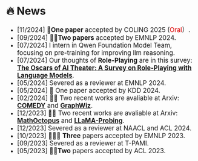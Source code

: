 # 🔥 News

<div class='paper-box-text' style="font-size: larger;" markdown="1">

* [11/2024] 🎉**One paper** accepted by COLING 2025 (<font color="#dd0000">Oral</font>）.
* [09/2024] 🎉🎉**Two papers** accepted by EMNLP 2024.
* [07/2024] I intern in Qwen Foundation Model Team, focusing on pre-training for improving llm reasoning.
* [07/2024] Our thoughts of **Role-Playing** are in this survey: [**The Oscars of AI Theater: A Survey on Role-Playing with Language Models**](https://arxiv.org/abs/2407.11484).
* [05/2024] Severed as a reviewer at EMNLP 2024.
* [05/2024] 🎉 One paper accepted by KDD 2024.
* [02/2024] 🥳🥳 Two recent works are avaliable at Arxiv: [**COMEDY**](https://github.com/nuochenpku/COMEDY) and [**GraphWiz**](https://graph-wiz.github.io/).
* [12/2023] 🥳🥳 Two recent works are avaliable at Arxiv: [**MathOctopus**](https://mathoctopus.github.io/) and [**LLaMA-Probing**](https://github.com/nuochenpku/LLaMA_Analysis).
* [12/2023] Severed as a reviewer at NAACL and ACL 2024.
* [10/2023] 🎉🎉🎉 **Three** papers accepted by EMNLP 2023.
* [09/2023] Severed as a reviewer at T-PAMI.
* [05/2023] 🎉🎉**Two** papers accepted by ACL 2023.

</div>
